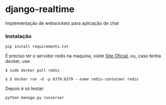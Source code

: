 # django-realtime

Implementação de websockets para aplicação de chat

### Instalação
`
    pip install requirements.txt
`

É preciso ter o servidor redis na maquina, visite [Site Oficial](https://redis.io/), ou, caso tenha docker, use:

`
$ sudo docker pull redis
`


`
$ $ docker run -d -p 6379:6379 --name redis-container redis
`

Depois é só testar:

`
python manage.py runserver
`
